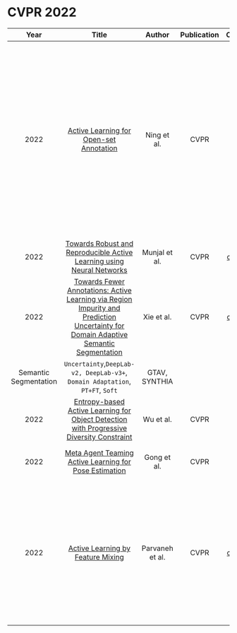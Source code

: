 # CVPR 2022

| Year |                                                       Title                                                       |   Author    | Publication | Code | Tasks | Notes | Datasets| Notions |
|:----:|:-----------------------------------------------------------------------------------------------------------------:|:-----------:|:-----------:|:----:|:----:|:-----:|:-----:|:-----:|
| 2022 |                                               [Active Learning for Open-set Annotation](https://ieeexplore.ieee.org/document/9880354)                                               |   Ning et al.   |    CVPR     |                                 -                                 |   Image Classification   | `Uncertainty`, `DNNs`, `None`, `Tra`, `Filter+Annotate`      |  CIFAR10, CIFAR100, Tiny-Imagenet     |   The goal is to precisely filter out examples from unknown classes, while actively select a query set that contains examples from known classes as pure as possi- ble.     |
| 2022 |                                [Towards Robust and Reproducible Active Learning using Neural Networks](https://ieeexplore.ieee.org/document/9879940)                                |  Munjal et al.  |    CVPR     |         [code](https://github.com/PrateekMunjal/TorchAL)          |  A framework to solve unstable performance    |  `Any`     |       |       |
| 2022 | [Towards Fewer Annotations: Active Learning via Region Impurity and Prediction Uncertainty for Domain Adaptive Semantic Segmentation](https://ieeexplore.ieee.org/document/9879748) |   Xie et al.    |    CVPR     |              [code](https://github.com/BIT-DA/RIPU)               
| Semantic Segmentation     |   `Uncertainty`,`DeepLab-v2, DeepLab-v3+`,  `Domain Adaptation`, `PT+FT`, `Soft`    | GTAV, SYNTHIA      |       |
| 2022 |                      [Entropy-based Active Learning for Object Detection with Progressive Diversity Constraint](https://ieeexplore.ieee.org/document/9878616)                       |    Wu et al.    |    CVPR     |                                 -                                 | Object detection     |  `Entropy+Diversity`, `ResNet-50`, `None`, `FT+PT`, `Hard`      |  MS COCO, Pascal VOC     |       |
| 2022 |                                       [Meta Agent Teaming Active Learning for Pose Estimation](https://ieeexplore.ieee.org/document/9880091)                                        |   Gong et al.   |    CVPR     |                                 -                                 |   Pose Estimation   | `Informative+diverse`, `Markov Decision Process`, `Reinforce learning`, `Tra`, `Hard`      | ICVL [46], NYU [48] and BigHand2.2M      |       |
| 2022 |                                                  [Active Learning by Feature Mixing](https://ieeexplore.ieee.org/document/9878863)                                                  | Parvaneh et al. |    CVPR     | [code](https://github.com/AminParvaneh/alpha_mix_active_learning) | CLassification    | `informative`, `Pre-trained model` , `Representation-level`, `PT+FT`, `None`     | MNIST [23], EM- NIST [9], CIFAR10 [21], CIFAR100 [21], Mini- ImageNet [32], DomianNet-Real [30] as well as two subsets of DomainNet-Real for image datasets.    |       |
